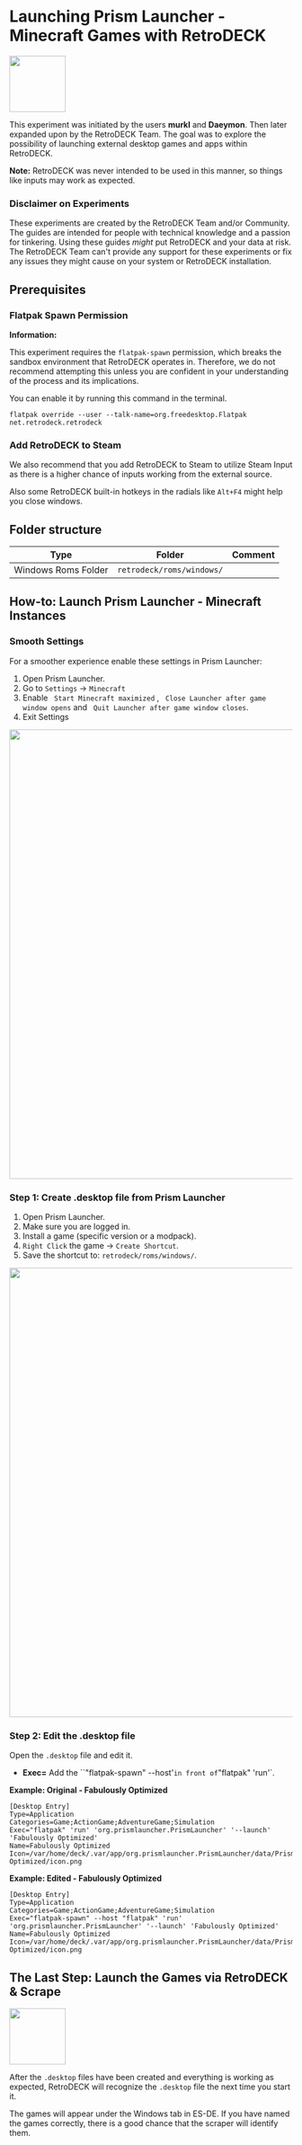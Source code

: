 # Launching Prism Launcher - Minecraft Games with RetroDECK

<img src="../../../wiki_images/logos/prismlauncher-logo.png" width="100">

This experiment was initiated by the users **murkl** and **Daeymon**. Then later expanded upon by the RetroDECK Team. The goal was to explore the possibility of launching external desktop games and apps within RetroDECK.

**Note:** RetroDECK was never intended to be used in this manner, so things like inputs may work as expected.

### Disclaimer on Experiments 

These experiments are created by the RetroDECK Team and/or Community. The guides are intended for people with technical knowledge and a passion for tinkering. Using these guides *might* put RetroDECK and your data at risk. The RetroDECK Team can't provide any support for these experiments or fix any issues they might cause on your system or RetroDECK installation.

## Prerequisites

### Flatpak Spawn Permission

**Information:**

This experiment requires the `flatpak-spawn` permission, which breaks the sandbox environment that RetroDECK operates in. Therefore, we do not recommend attempting this unless you are confident in your understanding of the process and its implications.

You can enable it by running this command in the terminal.

```
flatpak override --user --talk-name=org.freedesktop.Flatpak net.retrodeck.retrodeck
```

### Add RetroDECK to Steam

We also recommend that you add RetroDECK to Steam to utilize Steam Input as there is a higher chance of inputs working from the external source.

Also some RetroDECK built-in hotkeys in the radials like `Alt+F4` might help you close windows.


## Folder structure

| Type    | Folder                 |          Comment     | 
|  :---:  | :---:                  |             :---:     |
| Windows Roms Folder | `retrodeck/roms/windows/`   |  |

## How-to: Launch Prism Launcher - Minecraft Instances

### Smooth Settings

For a smoother experience enable these settings in Prism Launcher:

1. Open Prism Launcher.
2. Go to `Settings` -> `Minecraft`
3. Enable ` Start Minecraft maximized` , ` Close Launcher after game window opens` and ` Quit Launcher after game window closes`.
4. Exit Settings

<img src="../prism-settings.png" width="800">

### Step 1: Create .desktop file from Prism Launcher

1. Open Prism Launcher.
2. Make sure you are logged in.
3. Install a game (specific version or a modpack).
4. `Right Click` the game -> `Create Shortcut`.
5. Save the shortcut to: `retrodeck/roms/windows/`.

<img src="../prism-shortcut.png" width="800">

### Step 2: Edit the .desktop file

Open the `.desktop` file and edit it.

- **Exec=** Add the ``"flatpak-spawn" --host'` in front of `"flatpak" 'run'`.

**Example: Original - Fabulously Optimized**


```
[Desktop Entry]
Type=Application
Categories=Game;ActionGame;AdventureGame;Simulation
Exec="flatpak" 'run' 'org.prismlauncher.PrismLauncher' '--launch' 'Fabulously Optimized'
Name=Fabulously Optimized
Icon=/var/home/deck/.var/app/org.prismlauncher.PrismLauncher/data/PrismLauncher/instances/Fabulously Optimized/icon.png
```

**Example: Edited - Fabulously Optimized**

```
[Desktop Entry]
Type=Application
Categories=Game;ActionGame;AdventureGame;Simulation
Exec="flatpak-spawn" --host "flatpak" 'run' 'org.prismlauncher.PrismLauncher' '--launch' 'Fabulously Optimized'
Name=Fabulously Optimized
Icon=/var/home/deck/.var/app/org.prismlauncher.PrismLauncher/data/PrismLauncher/instances/Fabulously Optimized/icon.png
```

## The Last Step: Launch the Games via RetroDECK & Scrape

<img src="../windows-es-de.png" width="100">

After the `.desktop` files have been created and everything is working as expected, RetroDECK will recognize the `.desktop` file the next time you start it. 

The games will appear under the Windows tab in ES-DE. If you have named the games correctly, there is a good chance that the scraper will identify them.
